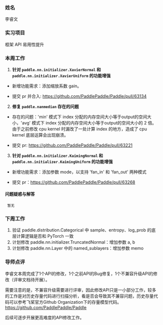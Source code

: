 ### 姓名

李睿文

### 实习项目

框架 API 易用性提升

### 本周工作

1. **针对 `paddle.nn.initializer.XavierNormal` 和 `paddle.nn.initializer.XavierUniform` 的功能增强**

- 新增功能需求：添加缩放系数 gain。

- 提交 pr 并合入: https://github.com/PaddlePaddle/Paddle/pull/63134

2. **修复 `paddle.nanmedian` 存在的问题**

- 存在的问题：'min' 模式下 index 分配的内存空间大小等于output的空间大小，'avg' 模式下 index 分配的内存空间大小等于output的空间大小的 2 倍。由于之前修改 cpu kernel 时漏改了一处计算 index 的地方，造成了 cpu kernel 底层运算会出现崩溃。

- 提交 pr: https://github.com/PaddlePaddle/Paddle/pull/63221

3. **针对 `paddle.nn.initializer.KaimingNormal` 和 `paddle.nn.initializer.KaimingUniform` 的功能增强**

- 新增功能需求：添加参数 mode，以支持 'fan_in' 和 'fan_out' 两种模式

- 提交 pr：https://github.com/PaddlePaddle/Paddle/pull/63268

#### 问题疑惑与解答

     暂无

### 下周工作

1. 验证 paddle.distribution.Categorical 中 sample、entropy、log_prob 的底层计算逻辑是否和 PyTorch 一致
2. 计划修改 paddle.nn.initializer.TruncatedNormal：增加参数 a, b
3. 计划修改 paddle.nn.Layer 中的 named_sublayers：增加参数 memo

### 导师点评

李睿文本周完成了1个API的修改，1个之前API的Bug修复，1个不兼容升级API的修改（评审文档待开展）。

需要注意的是，不兼容升级需要进行评审，因此修改API只是一小部分工作，较多的工作是对历史存量代码进行扫描分析，看是否会导致其不兼容问题，历史存量代码可以参考飞桨官方Github Organization下的存量模型代码。https://github.com/PaddlePaddle/Paddle

后续可逐步开展更高难度的API修改工作。
